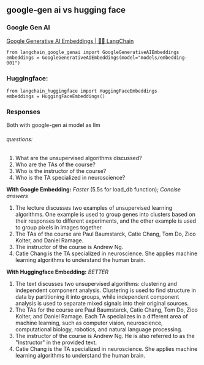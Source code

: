 ## google-gen ai vs hugging face
### Google Gen AI
[Google Generative AI Embeddings | 🦜️🔗 LangChain](https://python.langchain.com/v0.2/docs/integrations/text_embedding/google_generative_ai/)
```
from langchain_google_genai import GoogleGenerativeAIEmbeddings  
embeddings = GoogleGenerativeAIEmbeddings(model="models/embedding-001") 
```

### Huggingface:
	
```
from langchain_huggingface import HuggingFaceEmbeddings 
embeddings = HuggingFaceEmbeddings()

```

### Responses
Both with google-gen ai model as llm

###### questions: 
1. What are the unsupervised algorithms discussed?
2. Who are the TAs of the course?
3. Who is the instructor of the course?
4. Who is the TA specialized in neuroscience?

**With Google Embedding:** *Faster* (5.5s for load_db function); *Concise answers*
1. The lecture discusses two examples of unsupervised learning algorithms. One example is used to group genes into clusters based on their responses to different experiments, and the other example is used to group pixels in images together.
2. The TAs of the course are Paul Baumstarck, Catie Chang, Tom Do, Zico Kolter, and Daniel Ramage. 
3. The instructor of the course is Andrew Ng. 
4. Catie Chang is the TA specialized in neuroscience. She applies machine learning algorithms to understand the human brain. 


**With Huggingface Embedding:** *BETTER* 
1. The text discusses two unsupervised algorithms: clustering and independent component analysis. Clustering is used to find structure in data by partitioning it into groups, while independent component analysis is used to separate mixed signals into their original sources.
2. The TAs for the course are Paul Baumstarck, Catie Chang, Tom Do, Zico Kolter, and Daniel Ramage. Each TA specializes in a different area of machine learning, such as computer vision, neuroscience, computational biology, robotics, and natural language processing. 
3. The instructor of the course is Andrew Ng. He is also referred to as the "Instructor" in the provided text.
4. Catie Chang is the TA specialized in neuroscience. She applies machine learning algorithms to understand the human brain. 

